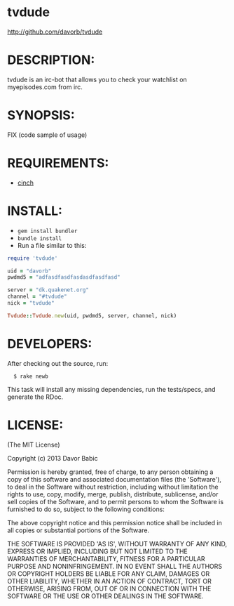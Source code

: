 # tvdude

http://github.com/davorb/tvdude

# DESCRIPTION:

tvdude is an irc-bot that allows you to check your watchlist
on myepisodes.com from irc.

# SYNOPSIS:

  FIX (code sample of usage)

# REQUIREMENTS:

* [cinch](https://github.com/cinchrb/cinch)

# INSTALL:

* `gem install bundler`
* `bundle install`
* Run a file similar to this:

```ruby
require 'tvdude'

uid = "davorb"
pwdmd5 = "adfasdfasdfasdasdfasdfasd"

server = "dk.quakenet.org"
channel = "#tvdude"
nick = "tvdude"

Tvdude::Tvdude.new(uid, pwdmd5, server, channel, nick)
```

# DEVELOPERS:

After checking out the source, run:
```
  $ rake newb
```
This task will install any missing dependencies, run the tests/specs,
and generate the RDoc.

# LICENSE:

(The MIT License)

Copyright (c) 2013 Davor Babic

Permission is hereby granted, free of charge, to any person obtaining
a copy of this software and associated documentation files (the
'Software'), to deal in the Software without restriction, including
without limitation the rights to use, copy, modify, merge, publish,
distribute, sublicense, and/or sell copies of the Software, and to
permit persons to whom the Software is furnished to do so, subject to
the following conditions:

The above copyright notice and this permission notice shall be
included in all copies or substantial portions of the Software.

THE SOFTWARE IS PROVIDED 'AS IS', WITHOUT WARRANTY OF ANY KIND,
EXPRESS OR IMPLIED, INCLUDING BUT NOT LIMITED TO THE WARRANTIES OF
MERCHANTABILITY, FITNESS FOR A PARTICULAR PURPOSE AND NONINFRINGEMENT.
IN NO EVENT SHALL THE AUTHORS OR COPYRIGHT HOLDERS BE LIABLE FOR ANY
CLAIM, DAMAGES OR OTHER LIABILITY, WHETHER IN AN ACTION OF CONTRACT,
TORT OR OTHERWISE, ARISING FROM, OUT OF OR IN CONNECTION WITH THE
SOFTWARE OR THE USE OR OTHER DEALINGS IN THE SOFTWARE.
